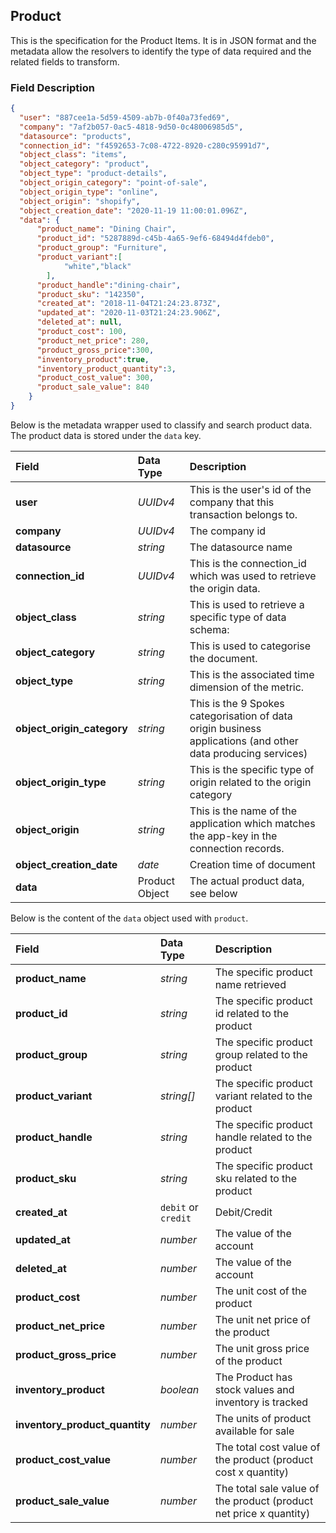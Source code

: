 ## Product

This is the specification for the Product Items. It is in JSON format and the metadata allow the resolvers to identify the type of data required and the related fields to transform.

### Field Description

```json
{
  "user": "887cee1a-5d59-4509-ab7b-0f40a73fed69",
  "company": "7af2b057-0ac5-4818-9d50-0c48006985d5",
  "datasource": "products",
  "connection_id": "f4592653-7c08-4722-8920-c280c95991d7",
  "object_class": "items",
  "object_category": "product",
  "object_type": "product-details",
  "object_origin_category": "point-of-sale",
  "object_origin_type": "online",
  "object_origin": "shopify",
  "object_creation_date": "2020-11-19 11:00:01.096Z",
  "data": {
      "product_name": "Dining Chair",
      "product_id": "5287889d-c45b-4a65-9ef6-68494d4fdeb0",
      "product_group": "Furniture",
      "product_variant":[ 
            "white","black"
        ],
      "product_handle":"dining-chair", 
      "product_sku": "142350",
      "created_at": "2018-11-04T21:24:23.873Z",
      "updated_at": "2020-11-03T21:24:23.906Z",
      "deleted_at": null,
      "product_cost": 100,
      "product_net_price": 280,
      "product_gross_price":300,
      "inventory_product":true,
      "inventory_product_quantity":3,
      "product_cost_value": 300,
      "product_sale_value": 840     
    }  
}
```

Below is the metadata wrapper used to classify and search product data. The product data is stored under the `data` key.

| Field                      | Data Type      | Description                                                                                                  |
| :------------------------- | :------------- | :----------------------------------------------------------------------------------------------------------- |
| **user**                   | *UUIDv4*       | This is the user's id of the company that this transaction belongs to.                                       |
| **company**                | *UUIDv4*       | The company id                                                                                               |
| **datasource**             | *string*       | The datasource name                                                                                          |
| **connection_id**          | *UUIDv4*       | This is the connection_id which was used to retrieve the origin data.                                        |
| **object_class**           | *string*       | This is used to retrieve a specific type of data schema:                                                     |
| **object_category**        | *string*       | This is used to categorise the document.                                                                     |
| **object_type**            | *string*       | This is the associated time dimension of the metric.                                                         |
| **object_origin_category** | *string*       | This is the 9 Spokes categorisation of data origin business applications (and other data producing services) |
| **object_origin_type**     | *string*       | This is the specific type of origin related to the origin category                                           |
| **object_origin**          | *string*       | This is the name of the application which matches the app-key in the connection records.                     |
| **object_creation_date**   | *date*         | Creation time of document                                                                                    |
| **data**                   | Product Object | The actual product data, see below                                                                           |

Below is the content of the `data` object used with `product`.

| Field                          | Data Type           | Description                                                        |
| :----------------------------- | :------------------ | :----------------------------------------------------------------- |
| **product_name**               | *string*            | The specific product name retrieved                                |
| **product_id**                 | *string*            | The specific product id related to the product                     |
| **product_group**              | *string*            | The specific product group related to the product                  |
| **product_variant**            | *string[]*          | The specific product variant related to the product                |
| **product_handle**             | *string*            | The specific product handle related to the product                 |
| **product_sku**                | *string*            | The specific product sku related to the product                    |
| **created_at**                 | `debit` or `credit` | Debit/Credit                                                       |
| **updated_at**                 | *number*            | The value of the account                                           |
| **deleted_at**                 | *number*            | The value of the account                                           |
| **product_cost**               | *number*            | The unit cost of the product                                       |
| **product_net_price**          | *number*            | The unit net price of the product                                  |
| **product_gross_price**        | *number*            | The unit gross price of the product                                |
| **inventory_product**          | *boolean*           | The Product has stock values and inventory is tracked              |
| **inventory_product_quantity** | *number*            | The units of product available for sale                            |
| **product_cost_value**         | *number*            | The total cost value of the product (product cost x quantity)      |
| **product_sale_value**         | *number*            | The total sale value of the product (product net price x quantity) |
